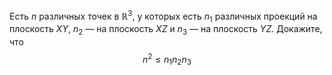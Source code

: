 Есть $n$ различных точек в $\mathbb{R}^3$, у которых есть $n_1$ различных проекций на плоскость $XY$, $n_2$ — на плоскость $XZ$ и $n_3$ — на плоскость $YZ$. Докажите, что $$n^2\leq n_1n_2n_3$$